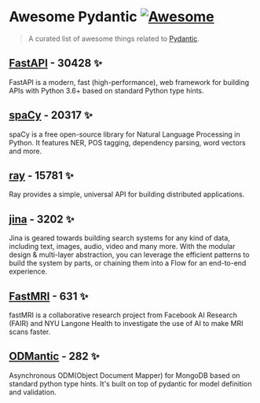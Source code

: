 # Awesome Pydantic [![Awesome](https://awesome.re/badge-flat.svg)](https://github.com/sindresorhus/awesome)

> A curated list of awesome things related to [Pydantic](https://pydantic-docs.helpmanual.io/).


## [FastAPI](https://github.com/tiangolo/fastapi) - 30428 ✨

FastAPI is a modern, fast (high-performance), web framework for building APIs with Python 3.6+ based on standard Python type hints.

## [spaCy](https://github.com/explosion/spaCy) - 20317 ✨

spaCy is a free open-source library for Natural Language Processing in Python. It features NER, POS tagging, dependency parsing, word vectors and more.

## [ray](https://github.com/ray-project/ray) - 15781 ✨

Ray provides a simple, universal API for building distributed applications.

## [jina](https://github.com/jina-ai/jina) - 3202 ✨

Jina is geared towards building search systems for any kind of data, including text, images, audio, video and many more. With the modular design & multi-layer abstraction, you can leverage the efficient patterns to build the system by parts, or chaining them into a Flow for an end-to-end experience.

## [FastMRI](https://github.com/facebookresearch/fastMRI) - 631 ✨

fastMRI is a collaborative research project from Facebook AI Research (FAIR) and NYU Langone Health to investigate the use of AI to make MRI scans faster.

## [ODMantic](https://github.com/art049/odmantic) - 282 ✨

Asynchronous ODM(Object Document Mapper) for MongoDB based on standard python type hints. It's built on top of pydantic for model definition and validation.
